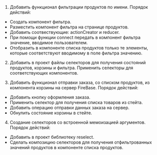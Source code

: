 1. Добавить функционал фильтрации продуктов по имени. Порядок действий:

- Создать компонент фильтра.
- Разместить компонент фильтра на странице продуктов.
- Добавить соотвествующие: actionCreator и reducer.
- При помощи функции connect передать в компонент фильтра значение, вводимое
  пользователем.
- Отобразить в компоненте списка продуктов только те элементы, которые
  соответствуют вводимому в поле фильтра значению.

2. Добавить в проект файлы селекторов для получения состояний продуктов, корзины
   и фильтра. Применить селекторы для соответствующих компонентов.

3. Добавить функционал отправки заказа, со списком продуктов, из компонента
   корзины на сервер FireBase. Порядок действий:

- Добавить кнопку оформления заказа.
- Применить селектор для получения списка товаров из стейта.
- Добавить операцию отправки данных заказа на сервер.
- Обнулить состояние корзины в стейте.

4. Создание селекторов со встроенной мемоизацией аргументов. Порядок действий:

- Добавить в проект библиотеку reselect.
- Сделать композицию селекторов для получения отфильтрованных значений продуктов
  в компоненте списка продуктов.
